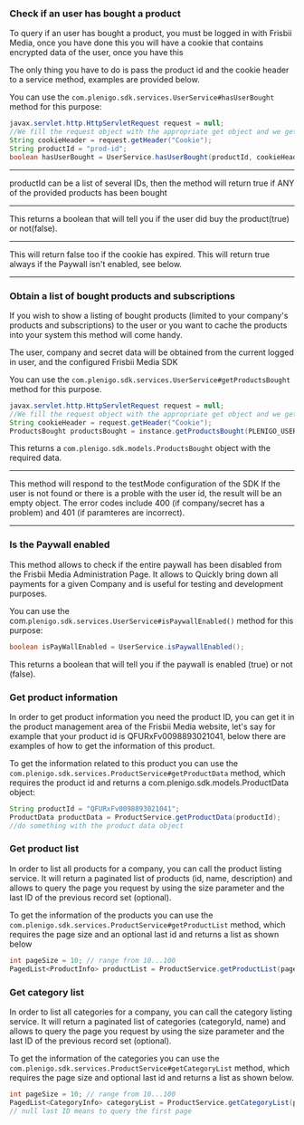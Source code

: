### Check if an user has bought a product

To query if an user has bought a product, you must be logged in with Frisbii Media, once you have done this you will have a cookie that contains encrypted data of the user, once you have this

The only thing you have to do is pass the product id and the cookie header to a service method, examples are provided below.

You can use the `com.plenigo.sdk.services.UserService#hasUserBought` method for this purpose:

```java
javax.servlet.http.HttpServletRequest request = null;
//We fill the request object with the appropriate get object and we get the Cookie header this way
String cookieHeader = request.getHeader("Cookie");
String productId = "prod-id";
boolean hasUserBought = UserService.hasUserBought(productId, cookieHeader);
```
***
productId can be a list of several IDs, then the method will return true if ANY of the provided products has been bought 
***

This returns a boolean that will tell you if the user did buy the product(true) or not(false).

***
This will return false too if the cookie has expired.
This will return true always if the Paywall isn't enabled, see below. 
***

### Obtain a list of bought products and subscriptions
If you wish to show a listing of bought products (limited to your company's products and subscriptions) to the user or you want to cache the products into your system this method will come handy.

The user, company and secret data will be obtained from the current logged in user, and the configured Frisbii Media SDK

You can use the `com.plenigo.sdk.services.UserService#getProductsBought` method for this purpose.

```java
javax.servlet.http.HttpServletRequest request = null;
//We fill the request object with the appropriate get object and we get the Cookie header this way
String cookieHeader = request.getHeader("Cookie");
ProductsBought productsBought = instance.getProductsBought(PLENIGO_USER_SAMPLE_COOKIE);
```

This returns a `com.plenigo.sdk.models.ProductsBought` object with the required data.

***
This method will respond to the testMode configuration of the SDK
If the user is not found or there is a proble with the user id,  the result will be an empty object.
The error codes include 400 (if company/secret has a problem) and 401 (if paramteres are incorrect).
***

### Is the Paywall enabled

This method allows to check if the entire paywall has been disabled from the Frisbii Media Administration Page. It allows to Quickly bring down all payments for a given Company and is useful for testing and development purposes.

You can use the com.`plenigo.sdk.services.UserService#isPaywallEnabled()` method for this purpose:

```java
boolean isPayWallEnabled = UserService.isPaywallEnabled();
```

This returns a boolean that will tell you if the paywall is enabled (true) or not (false).

### Get product information

In order to get product information you need the product ID, you can get it in the product management area of the Frisbii Media website, let's say for example that your product id is QFURxFv0098893021041, below there are examples of how to get the information of this product.

To get the information related to this product you can use the `com.plenigo.sdk.services.ProductService#getProductData` method, which requires the product id and returns a com.plenigo.sdk.models.ProductData object:

```java
String productId = "QFURxFv0098893021041";
ProductData productData = ProductService.getProductData(productId);
//do something with the product data object
```

### Get product list

In order to list all products for a company, you can call the product listing service. It will return a paginated list of products (id, name, description) and allows to query the page you request by using the size parameter and the last ID of the previous record set (optional).

To get the information of the products you can use the `com.plenigo.sdk.services.ProductService#getProductList` method, which requires the page size and an optional last id and returns a list as shown below

```java
int pageSize = 10; // range from 10...100
PagedList<ProductInfo> productList = ProductService.getProductList(pageSize, null); // null last ID means to query the first page
```

### Get category list

In order to list all categories for a company, you can call the category listing service. It will return a paginated list of categories (categoryId, name) and allows to query the page you request by using the size parameter and the last ID of the previous record set (optional).

To get the information of the categories you can use the `com.plenigo.sdk.services.ProductService#getCategoryList` method, which requires the page size and optional last id and returns a list as shown below.

```java
int pageSize = 10; // range from 10...100
PagedList<CategoryInfo> categoryList = ProductService.getCategoryList(pageSize, null); 
// null last ID means to query the first page
```
